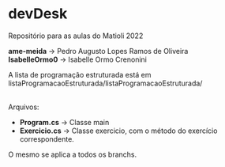 # devDesk
Repositório para as aulas do Matioli
2022

**ame-meida**       -> Pedro Augusto Lopes Ramos de Oliveira <br>
**IsabelleOrmo0**   -> Isabelle Ormo Crenonini
 
A lista de programação estruturada está em listaProgramacaoEstruturada/listaProgramacaoEstruturada/ 

<br> Arquivos:
* **Program.cs** -> Classe main
* **Exercicio.cs** -> Classe exercicio, com o método do exercício correspondente. 

O mesmo se aplica a todos os branchs. 
